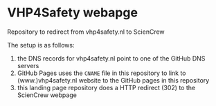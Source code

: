 # VHP4Safety webapge

Repository to redirect from vhp4safety.nl to ScienCrew

The setup is as follows:

1. the DNS records for vhp4safety.nl point to one of the GitHub DNS servers
2. GitHub Pages uses the `CNAME` file in this repository to link to (www.)vhp4safety.nl website to the GitHub pages in this repository
3. this landing page repository does a HTTP redirect (302) to the ScienCrew webpage
